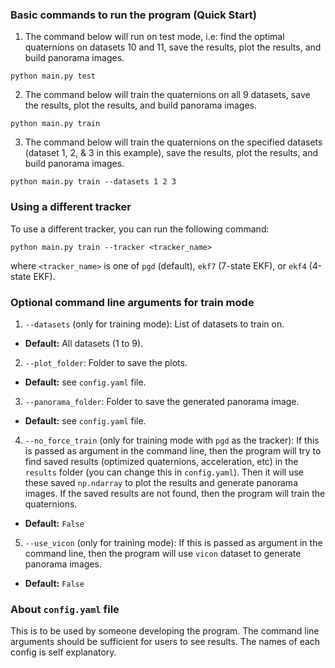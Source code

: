 ### Basic commands to run the program (Quick Start)
1. The command below will run on test mode, i.e: find the optimal quaternions on datasets 10 and 11, save the results, plot the results, and build panorama images.
```shell
python main.py test
```
2. The command below will train the quaternions on all 9 datasets, save the results, plot the results, and build panorama images.
```shell
python main.py train
```
3. The command below will train the quaternions on the specified datasets (dataset 1, 2, & 3 in this example), save the results, plot the results, and build panorama images.
```shell
python main.py train --datasets 1 2 3
```

### Using a different tracker
To use a different tracker, you can run the following command:
```shell
python main.py train --tracker <tracker_name>
```
where `<tracker_name>` is one of `pgd` (default), `ekf7` (7-state EKF), or `ekf4` (4-state EKF).

### Optional command line arguments for train mode
1. `--datasets` (only for training mode): List of datasets to train on.
  - __Default:__ All datasets (1 to 9).
2. `--plot_folder`: Folder to save the plots.
  - __Default:__ see `config.yaml` file.
3. `--panorama_folder`: Folder to save the generated panorama image.
  - __Default:__ see `config.yaml` file.
4. `--no_force_train` (only for training mode with `pgd` as the tracker): If this is passed as argument in the command line, then the program will try to find saved results (optimized quaternions, acceleration, etc) in the `results` folder (you can change this in `config.yaml`). Then it will use these saved `np.ndarray` to plot the results and generate panorama images. If the saved results are not found, then the program will train the quaternions.
  - __Default:__ `False`
5. `--use_vicon` (only for training mode): If this is passed as argument in the command line, then the program will use `vicon` dataset to generate panorama images.
  - __Default:__ `False`

### About `config.yaml` file
This is to be used by someone developing the program. The command line arguments should be sufficient for users to see results. The names of each config is self explanatory.
